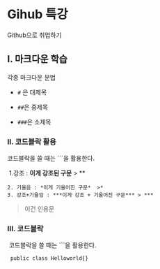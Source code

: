 # Gihub 특강

Github으로 취업하기



## I. 마크다운 학습

각종 마크다운 문법

- `#` 은 대제목

- `##`은 중제목

- `###`은 소제목

### II. 코드블락 활용

코드블락을 쓸 때는 ```을 활용한다.

​	1.강조 : **이게 강조된 구문** > **

	2. 기울음 : *이게 기울어진 구문*  >*
 	3. 강조+기울임 : ***이게 강조 + 기울어진 구문*** > ***

> 이건 인용문



### III. 코드블락

​	코드블락을 쓸 때는 ```을 활용한다.

``` public class Helloworld{}```

​	





